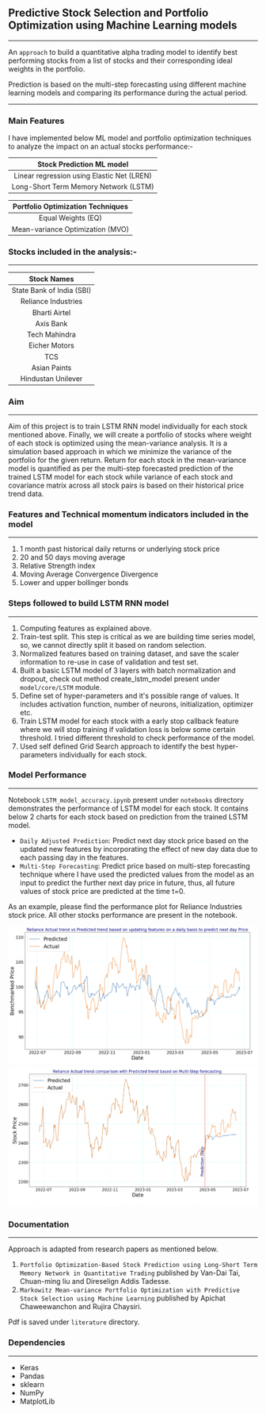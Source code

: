 ## Predictive Stock Selection and Portfolio Optimization using Machine Learning models

---
An `approach` to build a quantitative alpha trading model to identify best performing stocks from a list of stocks and
their corresponding
ideal weights in the portfolio.

Prediction is based on the multi-step forecasting using different machine learning models and comparing its performance
during the actual period.

---

### Main Features

I have implemented below ML model and portfolio optimization techniques to analyze the impact on an actual stocks
performance:-

<div align="center">

|       **Stock Prediction ML model**        | 
|:------------------------------------------:|
| Linear regression using Elastic Net (LREN) | 
|   Long-Short Term Memory Network (LSTM)    |

</div>

<div align="center">

| **Portfolio Optimization Techniques** |
|:-------------------------------------:|
|          Equal Weights (EQ)           |
|   Mean-variance Optimization (MVO)    |

</div>


### Stocks included in the analysis:-

---

<div align="center">

|        Stock Names        |
|:-------------------------:|
| State Bank of India (SBI) |
|    Reliance Industries    |
|       Bharti Airtel       |
|         Axis Bank         |
|       Tech Mahindra       |
|       Eicher Motors       |
|            TCS            |
|       Asian Paints        |
|    Hindustan Unilever     |

</div>

### Aim

---

Aim of this project is to train LSTM RNN model individually for each stock mentioned above. 
Finally, we will create a portfolio of stocks where weight of each stock is optimized using the mean-variance analysis.
It is a simulation based approach in which we minimize the variance of the portfolio for the given return. 
Return for each stock in the mean-variance model is quantified as per the multi-step forecasted prediction of the trained LSTM model for each stock while variance of each stock and covariance matrix across all stock pairs is based on their historical price trend data.

### Features and Technical momentum indicators included in the model

---

1. 1 month past historical daily returns or underlying stock price
2. 20 and 50 days moving average
3. Relative Strength index
4. Moving Average Convergence Divergence
5. Lower and upper bollinger bonds

### Steps followed to build LSTM RNN model

---

1. Computing features as explained above.
2. Train-test split. This step is critical as we are building time series model, so, we cannot directly split it based on random selection. 
3. Normalized features based on training dataset, and save the scaler information to re-use in case of validation and test set.
4. Built a basic LSTM model of 3 layers with batch normalization and dropout, check out method create_lstm_model present under `model/core/LSTM` module.
5. Define set of hyper-parameters and it's possible range of values. It includes activation function, number of neurons, initialization, optimizer etc.
6. Train LSTM model for each stock with a early stop callback feature where we will stop training if validation loss is below some certain threshold. I tried different threshold to check performance of the model.
7. Used self defined Grid Search approach to identify the best hyper-parameters individually for each stock.


### Model Performance

---

Notebook `LSTM_model_accuracy.ipynb` present under `notebooks` directory demonstrates the performance of LSTM model for each stock. It contains below 2 charts for each stock based on prediction from the trained LSTM model.

- `Daily Adjusted Prediction`: Predict next day stock price based on the updated new features by incorporating the effect of new day data due to each passing day in the features.
- `Multi-Step Forecasting`: Predict price based on multi-step forecasting technique where I have used the predicted values from the model as an input to predict the further next day price in future, thus, all future values of stock price are predicted at the time t=0.

As an example, please find the performance plot for Reliance Industries stock price. All other stocks performance are present in the notebook. 

![alt text](https://github.com/Karanpalshekhawat/stock-price-prediction-LSTM-model-and-portfolio-optimization-using-mean-variance/blob/main/model/output/LSTM/img1.png)
![alt text](https://github.com/Karanpalshekhawat/stock-price-prediction-LSTM-model-and-portfolio-optimization-using-mean-variance/blob/main/model/output/LSTM/img2.png)

### Documentation

---

Approach is adapted from research papers as mentioned below.

1. `Portfolio Optimization-Based Stock Prediction using Long-Short Term Memory Network in Quantitative Trading` published by Van-Dai Tai, Chuan-ming liu and Direselign Addis Tadesse.
2. `Markowitz Mean-variance Portfolio Optimization with Predictive Stock Selection using Machine Learning` published by Apichat Chaweewanchon and Rujira Chaysiri.

Pdf is saved under `literature` directory.

### Dependencies

---

- Keras
- Pandas
- sklearn
- NumPy
- MatplotLib

